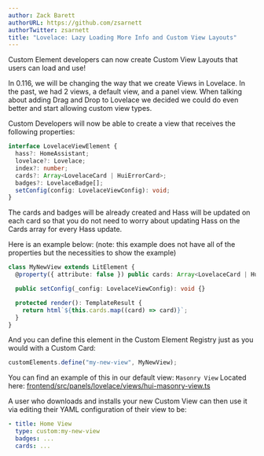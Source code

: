 ```yaml
---
author: Zack Barett
authorURL: https://github.com/zsarnett
authorTwitter: zsarnett
title: "Lovelace: Lazy Loading More Info and Custom View Layouts"
---
```


Custom Element developers can now create Custom View Layouts that users can load and use!

In 0.116, we will be changing the way that we create Views in Lovelace. In the past, we had 2 views, a default view, and a panel view. When talking about adding Drag and Drop to Lovelace we decided we could do even better and start allowing custom view types.

Custom Developers will now be able to create a view that receives the following properties:

```ts
interface LovelaceViewElement {
  hass?: HomeAssistant;
  lovelace?: Lovelace;
  index?: number;
  cards?: Array<LovelaceCard | HuiErrorCard>;
  badges?: LovelaceBadge[];
  setConfig(config: LovelaceViewConfig): void;
}
```

The cards and badges will be already created and Hass will be updated on each card so that you do not need to worry about updating Hass on the Cards array for every Hass update.

Here is an example below: (note: this example does not have all of the properties but the necessities to show the example)

```ts
class MyNewView extends LitElement {
  @property({ attribute: false }) public cards: Array<LovelaceCard | HuiErrorCard> = [];

  public setConfig(_config: LovelaceViewConfig): void {}

  protected render(): TemplateResult {
    return html`${this.cards.map((card) => card)}`;
  }
}
```

And you can define this element in the Custom Element Registry just as you would with a Custom Card:

```ts
customElements.define("my-new-view", MyNewView);
```

You can find an example of this in our default view: `Masonry View` Located here: [frontend/src/panels/lovelace/views/hui-masonry-view.ts](https://github.com/home-assistant/frontend/blob/master/src/panels/lovelace/views/hui-masonry-view.ts)

A user who downloads and installs your new Custom View can then use it via editing their YAML configuration of their view to be:

```yaml
- title: Home View
  type: custom:my-new-view
  badges: ...
  cards: ...
```
